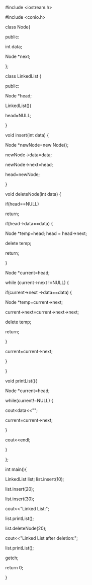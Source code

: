 #include <iostream.h> 

#include <conio.h> 

class Node{ 

public: 

int data; 

Node *next; 

}; 

class LinkedList { 

public: 

Node *head; 

LinkedList(){ 

head=NULL; 

} 

void insert(int data) { 

Node *newNode=new Node(); 

newNode->data=data; 

newNode->next=head; 

head=newNode; 

} 

void deleteNode(int data) { 

if(head==NULL) 

return; 

if(head->data==data) { 

Node *temp=head; 
head = head->next; 

delete temp; 

return; 

} 

Node *current=head; 

while (current->next !=NULL) { 

if(current->next ->data==data) { 

Node *temp=current->next; 

current->next=current->next->next; 

delete temp; 

return; 

} 

current=current->next; 

} 

} 

void printList(){ 

Node *current=head; 

while(current!=NULL) { 

cout<<current->data<<""; 

current=current->next; 

} 

cout<<endl; 

} 

}; 

int main(){ 

LinkedList list; 
list.insert(10); 

list.insert(20); 

list.insert(30); 

cout<<"Linked List:"; 

list.printList(); 

list.deleteNode(20); 

cout<<"Linked List after deletion:"; 

list.printList(); 

getch; 

return 0; 

} 

